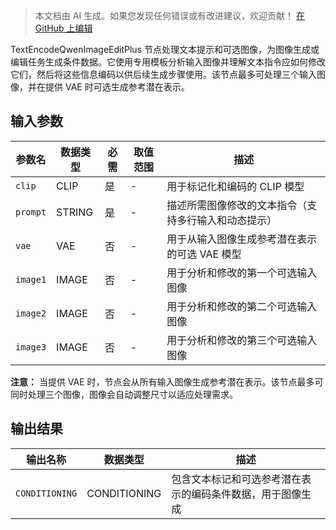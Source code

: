 > 本文档由 AI 生成。如果您发现任何错误或有改进建议，欢迎贡献！ [在 GitHub 上编辑](https://github.com/Comfy-Org/embedded-docs/blob/main/comfyui_embedded_docs/docs/TextEncodeQwenImageEditPlus/zh.md)

TextEncodeQwenImageEditPlus 节点处理文本提示和可选图像，为图像生成或编辑任务生成条件数据。它使用专用模板分析输入图像并理解文本指令应如何修改它们，然后将这些信息编码以供后续生成步骤使用。该节点最多可处理三个输入图像，并在提供 VAE 时可选生成参考潜在表示。

## 输入参数

| 参数名 | 数据类型 | 必需 | 取值范围 | 描述 |
|-----------|-----------|----------|-------|-------------|
| `clip` | CLIP | 是 | - | 用于标记化和编码的 CLIP 模型 |
| `prompt` | STRING | 是 | - | 描述所需图像修改的文本指令（支持多行输入和动态提示） |
| `vae` | VAE | 否 | - | 用于从输入图像生成参考潜在表示的可选 VAE 模型 |
| `image1` | IMAGE | 否 | - | 用于分析和修改的第一个可选输入图像 |
| `image2` | IMAGE | 否 | - | 用于分析和修改的第二个可选输入图像 |
| `image3` | IMAGE | 否 | - | 用于分析和修改的第三个可选输入图像 |

**注意：** 当提供 VAE 时，节点会从所有输入图像生成参考潜在表示。该节点最多可同时处理三个图像，图像会自动调整尺寸以适应处理需求。

## 输出结果

| 输出名称 | 数据类型 | 描述 |
|-------------|-----------|-------------|
| `CONDITIONING` | CONDITIONING | 包含文本标记和可选参考潜在表示的编码条件数据，用于图像生成 |
